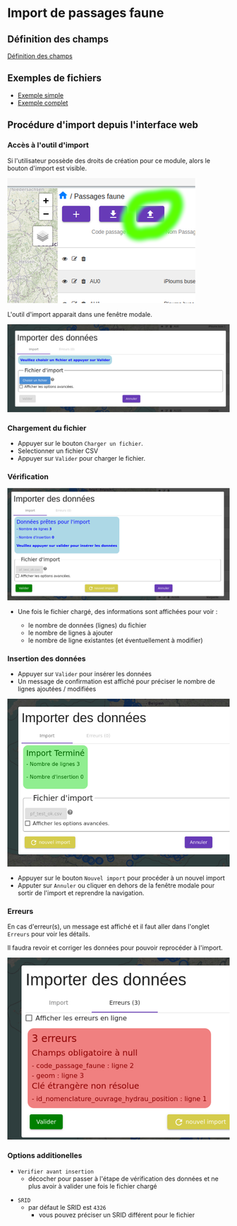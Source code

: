 # Import de passages faune

## Définition des champs

[Définition des champs](./import_description_champs.md)

## Exemples de fichiers

- [Exemple simple](/backend/gn_modulator/tests/import_test/pf_simple.csv)
- [Exemple complet](/backend/gn_modulator/tests/import_test/pf_complet.csv)

## Procédure d'import depuis l'interface web

### Accès à l'outil d'import

Si l'utilisateur possède des droits de création pour ce module, alors le bouton d'import est visible.

![Bouton d'import](img/boutton_import.png)

L'outil d'import apparait dans une fenêtre modale.

![Menu d'import](img/menu_import.png)

### Chargement du fichier

- Appuyer sur le bouton `Charger un fichier`.
- Selectionner un fichier CSV
- Appuyer sur `Valider` pour charger le fichier.

### Vérification

![Validation de l'import](img/validation_import.png)

- Une fois le fichier chargé, des informations sont affichées pour voir :

  - le nombre de données (lignes) du fichier
  - le nombre de lignes à ajouter
  - le nombre de ligne existantes (et éventuellement à modifier)

### Insertion des données

- Appuyer sur `Valider` pour insérer les données
- Un message de confirmation est affiché pour préciser le nombre de lignes ajoutées / modifiées

![Validation de l'import](img/fin_import.png)

- Appuyer sur le bouton `Nouvel import` pour procéder à un nouvel import
- Apputer sur `Annuler` ou cliquer en dehors de la fenêtre modale pour sortir de l'import et reprendre la navigation.

### Erreurs

En cas d'erreur(s), un message est affiché et il faut aller dans l'onglet `Erreurs` pour voir les détails.

Il faudra revoir et corriger les données pour pouvoir reprocéder à l'import.

![Validation de l'import](img/erreur_import.png)

### Options additionelles

- `Verifier avant insertion`
  - décocher pour passer à l'étape de vérification des données et ne plus avoir à valider une fois le fichier chargé
<!-- - `Autoriser les mises à jour`
  - par défaut les mises à jour ne sont pas autorisées
  - appuyer sur cette case pour pouvoir mettre à jour des données -->
- `SRID`
  - par défaut le SRID est `4326`
    - vous pouvez préciser un SRID différent pour le fichier
